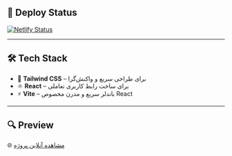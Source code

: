 ## 🔗 Deploy Status

[![Netlify Status](https://api.netlify.com/api/v1/badges/a59e044f-e171-4da1-bb93-3e755998004f/deploy-status)](https://app.netlify.com/projects/chatbottalk/deploys)

---

## 🛠 Tech Stack

- 🎨 **Tailwind CSS** – برای طراحی سریع و واکنش‌گرا
- ⚛️ **React** – برای ساخت رابط کاربری تعاملی
- ⚡ **Vite** – باندلر سریع و مدرن مخصوص React

---

## 🔍 Preview

🌐 [مشاهده آنلاین پروژه](https://chatbottalk.netlify.app)

